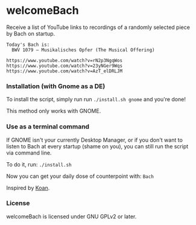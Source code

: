 # welcomeBach

Receive a list of YouTube links to recordings of a randomly selected piece by Bach on startup.

```
Today's Bach is: 
  BWV 1079 – Musikalisches Opfer (The Musical Offering)

https://www.youtube.com/watch?v=rN2p3NgqWos
https://www.youtube.com/watch?v=23yNGer9Wqs
https://www.youtube.com/watch?v=AzT_elDRLJM
```


### Installation (with Gnome as a DE)

To install the script, simply run run `./install.sh gnome` and you're done!

This method only works with GNOME.

### Use as a terminal command

If GNOME isn't your currently Desktop Manager, or if you don't want to listen to Bach at every startup (shame on you), you can still run the script via command line.

To do it, run: `./install.sh`

Now you can get your daily dose of counterpoint with: `Bach`


Inspired by [Koan].

### License

welcomeBach is licensed under GNU GPLv2 or later.

[Koan]: https://github.com/a-moreira/Koan
